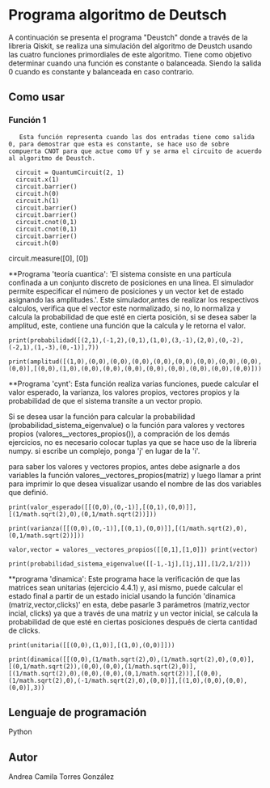 # Programa algoritmo de Deutsch

A continuación se presenta el programa "Deustch" donde a través de la libreria Qiskit, se realiza una simulación del algoritmo de Deustch usando las cuatro funciones primordiales de este algoritmo.
Tiene como objetivo determinar cuando una función es constante o balanceada. Siendo  la salida 0 cuando es constante y balanceada en caso contrario. 

## Como usar
   ### Función 1
       Esta función representa cuando las dos entradas tiene como salida 0, para demostrar que esta es constante, se hace uso de sobre compuerta CNOT para que actue como Uf y se arma el circuito de acuerdo al algoritmo de Deustch. 
       
      circuit = QuantumCircuit(2, 1)
      circuit.x(1)
      circuit.barrier()
      circuit.h(0)
      circuit.h(1)
      circuit.barrier()
      circuit.barrier()
      circuit.cnot(0,1)
      circuit.cnot(0,1)
      circuit.barrier()
      circuit.h(0)


circuit.measure([0], [0])
    

<!--endsec-->

<!--sec data-title="Prompt: Windows" data-id="windows_prompt2" data-collapse=true ces-->

**Programa 'teoría cuantica':
  'El sistema consiste en una partícula confinada a un conjunto discreto de posiciones en una línea. El simulador permite especificar el número de posiciones y un vector ket de estado asignando las amplitudes.'. Este simulador,antes de realizar los respectivos calculos, verifica que el vector este normalizado, si no, lo normaliza y calcula la probabilidad de que esté en cierta posición, si se desea saber la amplitud, este, contiene una función que la calcula y le retorna el valor.
  
  `print(probabilidad([(2,1),(-1,2),(0,1),(1,0),(3,-1),(2,0),(0,-2),(-2,1),(1,-3),(0,-1)],7))`
  
  `print(amplitud([(1,0),(0,0),(0,0),(0,0),(0,0),(0,0),(0,0),(0,0),(0,0),(0,0)],[(0,0),(1,0),(0,0),(0,0),(0,0),(0,0),(0,0),(0,0),(0,0),(0,0)]))`
  
**Programa 'cynt':
Esta función realiza varias funciones, puede calcular el valor esperado, la varianza, los valores propios, vectores propios y la probabilidad de que el sistema transite a un vector propio. 

Si se desea usar la función para calcular la probabilidad (probabilidad_sistema_eigenvalue) o la función para valores y vectores propios (valores__vectores_propios()), a compración de los demás ejercicios, no es necesario colocar tuplas ya que se hace uso de la libreria numpy. si escribe un complejo, ponga 'j' en lugar de la 'i'. 

para saber los valores y vectores propios, antes debe asignarle a dos variables la función valores__vectores_propios(matriz) y luego llamar a print para imprimir lo que desea visualizar usando el nombre de las dos variables que definió.
 
  `print(valor_esperado([[(0,0),(0,-1)],[(0,1),(0,0)]],[(1/math.sqrt(2),0),(0,1/math.sqrt(2))]))`
  
  `print(varianza([[(0,0),(0,-1)],[(0,1),(0,0)]],[(1/math.sqrt(2),0),(0,1/math.sqrt(2))]))`
  
  `valor,vector = valores__vectores_propios([[0,1],[1,0]])
  print(vector)`
  
  `print(probabilidad_sistema_eigenvalue([[-1,-1j],[1j,1]],[1/2,1/2]))`
  
**programa 'dinamica':
  Este programa hace la verificación de que las matrices sean unitarias (ejercicio 4.4.1) y, asi mismo, puede calcular el estado final a partir de un estado inicial usando la función 'dinamica (matriz,vector,clicks)' en esta, debe pasarle 3 parámetros (matriz,vector incial, clicks) ya que a través de una matriz y un vector inicial, se calcula la probabilidad de que esté en ciertas posiciones después de cierta cantidad de clicks.
  
 `print(unitaria([[(0,0),(1,0)],[(1,0),(0,0)]]))`
 
 `print(dinamica([[(0,0),(1/math.sqrt(2),0),(1/math.sqrt(2),0),(0,0)],[(0,1/math.sqrt(2)),(0,0),(0,0),(1/math.sqrt(2),0)],[(1/math.sqrt(2),0),(0,0),(0,0),(0,1/math.sqrt(2))],[(0,0),(1/math.sqrt(2),0),(-1/math.sqrt(2),0),(0,0)]],[(1,0),(0,0),(0,0),(0,0)],3)) `


## Lenguaje de programación

Python

## Autor

Andrea Camila Torres González
